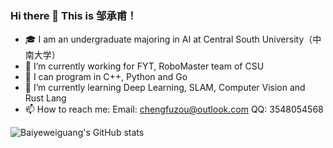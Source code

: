 ### Hi there 👋 This is 邹承甫！

- 🎓 I am an undergraduate majoring in AI at Central South University（中南大学）
- 🔭 I’m currently working for FYT, RoboMaster team of CSU
- 🦾 I can program in C++, Python and Go
- 🌱 I’m currently learning Deep Learning, SLAM, Computer Vision and Rust Lang
- 📫 How to reach me: Email: chengfuzou@outlook.com QQ: 3548054568

![Baiyeweiguang's GitHub stats](https://github-readme-stats.vercel.app/api?username=baiyeweiguang&count_private=true&show_icons=true)

<!--
**baiyeweiguang/baiyeweiguang** is a ✨ _special_ ✨ repository because its `README.md` (this file) appears on your GitHub profile.

Here are some ideas to get you started:

- 🔭 I’m currently working on ...
- 🌱 I’m currently learning ...
- 👯 I’m looking to collaborate on ...
- 🤔 I’m looking for help with ...
- 💬 Ask me about ...
- 📫 How to reach me: ...
- 😄 Pronouns: ...
- ⚡ Fun fact: ...
-->
